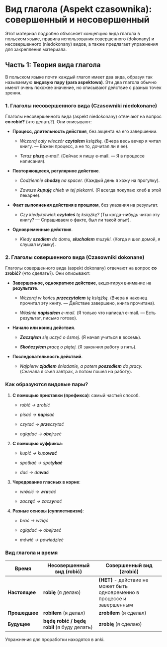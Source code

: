 # Вид глагола (Aspekt czasownika): совершенный и несовершенный

Этот материал подробно объясняет концепцию вида глагола в польском языке, правила использования совершенного (dokonany) и несовершенного (niedokonany) видов, а также предлагает упражнения для закрепления материала.

## Часть 1: Теория вида глагола

В польском языке почти каждый глагол имеет два вида, образуя так называемую **видовую пару (para aspektowa)**. Эти два глагола обычно имеют очень похожее значение, но описывают действие с разных точек зрения.

### 1. Глаголы несовершенного вида (Czasowniki niedokonane)

Глаголы несовершенного вида (aspekt niedokonany) отвечают на вопрос **co robić?** (что делать?). Они описывают:

- **Процесс, длительность действия**, без акцента на его завершении.
    
    - _Wczoraj cały wieczór **czytałem** książkę._ (Вчера весь вечер я читал книгу. — Важен процесс, а не то, дочитал ли я ее).
        
    - _Teraz **piszę** e-mail._ (Сейчас я пишу e-mail. — Я в процессе написания).
        
- **Повторяющееся, регулярное действие**.
    
    - _Codziennie **chodzę** na spacer._ (Каждый день я хожу на прогулку).
        
    - _Zawsze **kupuję** chleb w tej piekarni._ (Я всегда покупаю хлеб в этой пекарне).
        
- **Факт выполнения действия в прошлом**, без указания на результат.
    
    - _Czy kiedykolwiek **czytałeś** tę książkę?_ (Ты когда-нибудь читал эту книгу? — Спрашиваем о факте, был ли такой опыт).
        
- **Одновременные действия**.
    
    - _Kiedy **szedłem** do domu, **słuchałem** muzyki._ (Когда я шел домой, я слушал музыку).
        

### 2. Глаголы совершенного вида (Czasowniki dokonane)

Глаголы совершенного вида (aspekt dokonany) отвечают на вопрос **co zrobić?** (что сделать?). Они описывают:

- **Завершенное, однократное действие**, акцентируя внимание на **результате**.
    
    - _Wczoraj w końcu **przeczytałem** tę książkę._ (Вчера я наконец прочитал эту книгу. — Действие завершено, книга прочитана).
        
    - _Właśnie **napisałem** e-mail._ (Я только что написал e-mail. — Есть результат, письмо готово).
        
- **Начало или конец действия**.
    
    - _**Zacząłem** się uczyć o ósmej._ (Я начал учиться в восемь).
        
    - _**Skończyłem** pracę o piątej._ (Я закончил работу в пять).
        
- **Последовательность действий**.
    
    - _Najpierw **zjadłem** śniadanie, a potem **poszedłem** do pracy._ (Сначала я съел завтрак, а потом пошел на работу).
        

### Как образуются видовые пары?

1. **С помощью приставки (префикса)**: самый частый способ.
    
    - _robić -> **z**robić_
        
    - _pisać -> **na**pisać_
        
    - _czytać -> **prze**czytać_
        
    - _oglądać -> **obe**jrzeć_
        
2. **С помощью суффикса**:
    
    - _kupić -> kup**ować**_
        
    - _spotkać -> spot**ykać**_
        
    - _dać -> da**wać**_
        
3. **Чередование гласных в корне**:
    
    - _wr**ó**cić -> wr**a**cać_
        
    - _zacz**ą**ć -> zacz**y**nać_
        
4. **Разные основы (супплетивизм)**:
    
    - _brać -> wziąć_
        
    - _oglądać -> obejrzeć_
        
    - _mówić -> powiedzieć_
        

### Вид глагола и время

|Время|Несовершенный вид (robić)|Совершенный вид (zrobić)|
|---|---|---|
|**Настоящее**|**robię** (я делаю)|**(НЕТ)** - действие не может быть одновременно в процессе и завершенным|
|**Прошедшее**|**robiłem** (я делал)|**zrobiłem** (я сделал)|
|**Будущее**|**będę robić / będę robił** (я буду делать)|**zrobię** (я сделаю)|

Упражнения для проработки находятся в anki.